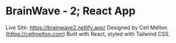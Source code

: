 # BrainWave - 2; React App
Live Site: https://brainwave2.netlify.app/
Designed by Cell Melton (https://cellmelton.com)
Built with React, styled with Tailwind CSS.
